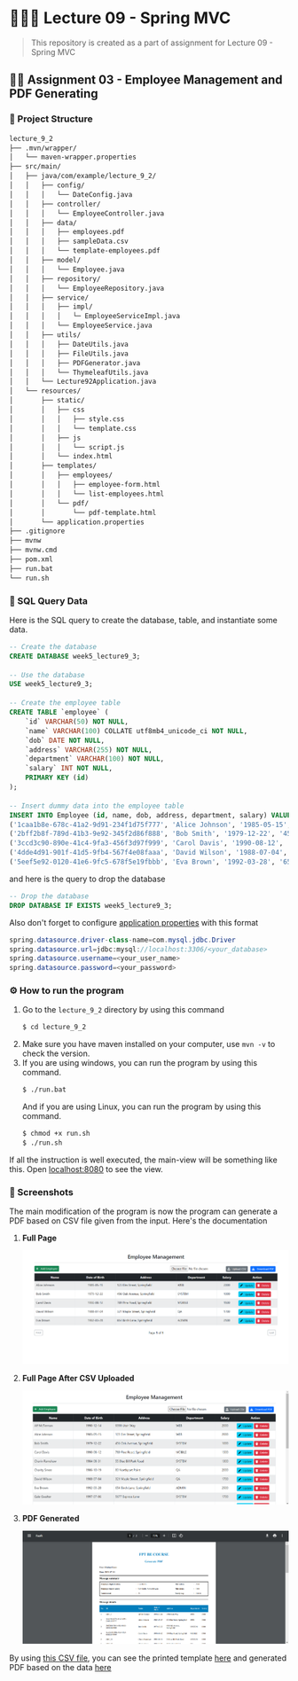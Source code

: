# 👨🏻‍🏫 Lecture 09 - Spring MVC
> This repository is created as a part of assignment for Lecture 09 - Spring MVC

## ✍🏼 Assignment 03 - Employee Management and PDF Generating
### 🌳 Project Structure
```bash
lecture_9_2
├── .mvn/wrapper/
│   └── maven-wrapper.properties
├── src/main/
│   ├── java/com/example/lecture_9_2/
│   │   ├── config/
│   │   │   └── DateConfig.java
│   │   ├── controller/
│   │   │   └── EmployeeController.java
│   │   ├── data/
│   │   │   ├── employees.pdf
│   │   │   ├── sampleData.csv
│   │   │   └── template-employees.pdf
│   │   ├── model/
│   │   │   └── Employee.java
│   │   ├── repository/
│   │   │   └── EmployeeRepository.java
│   │   ├── service/
│   │   │   ├── impl/
│   │   │   │   └─ EmployeeServiceImpl.java
│   │   │   └── EmployeeService.java
│   │   ├── utils/
│   │   │   ├── DateUtils.java
│   │   │   ├── FileUtils.java
│   │   │   ├── PDFGenerator.java
│   │   │   └── ThymeleafUtils.java
│   │   └── Lecture92Application.java
│   └── resources/
│       ├── static/
│       │   ├── css
│       │   │   ├── style.css
│       │   │   └── template.css
│       │   ├── js
│       │   │   └── script.js
│       │   └── index.html
│       ├── templates/
│       │   ├── employees/
│       │   │   ├── employee-form.html
│       │   │   └── list-employees.html
│       │   └── pdf/
│       │       └── pdf-template.html
│       └── application.properties
├── .gitignore
├── mvnw
├── mvnw.cmd
├── pom.xml
├── run.bat
└── run.sh
```

### 🧩 SQL Query Data
Here is the SQL query to create the database, table, and instantiate some data.
```sql
-- Create the database
CREATE DATABASE week5_lecture9_3;

-- Use the database
USE week5_lecture9_3;

-- Create the employee table
CREATE TABLE `employee` (
    `id` VARCHAR(50) NOT NULL,
    `name` VARCHAR(100) COLLATE utf8mb4_unicode_ci NOT NULL,
    `dob` DATE NOT NULL,
    `address` VARCHAR(255) NOT NULL,
    `department` VARCHAR(100) NOT NULL,
    `salary` INT NOT NULL,
    PRIMARY KEY (id)
);

-- Insert dummy data into the employee table
INSERT INTO Employee (id, name, dob, address, department, salary) VALUES
('1caa1b8e-678c-41a2-9d91-234f1d75f777', 'Alice Johnson', '1985-05-15', '123 Elm Street, Springfield', 'WEB', 2000),
('2bff2b8f-789d-41b3-9e92-345f2d86f888', 'Bob Smith', '1979-12-22', '456 Oak Avenue, Springfield', 'SYSTEM', 1000),
('3ccd3c90-890e-41c4-9fa3-456f3d97f999', 'Carol Davis', '1990-08-12', '789 Pine Road, Springfield', 'MOBILE', 1500),
('4dde4d91-901f-41d5-9fb4-567f4e08faaa', 'David Wilson', '1988-07-04', '321 Maple Street, Springfield', 'QA', 1700),
('5eef5e92-0120-41e6-9fc5-678f5e19fbbb', 'Eva Brown', '1992-03-28', '654 Birch Lane, Springfield', 'ADMIN', 2500);
```

and here is the query to drop the database
```sql
-- Drop the database
DROP DATABASE IF EXISTS week5_lecture9_3;
```

Also don't forget to configure [application properties](/Week%2005/Lecture%2009/Assignment%2002/lecture_9_2/src/main/resources/application.properties) with this format
```java
spring.datasource.driver-class-name=com.mysql.jdbc.Driver
spring.datasource.url=jdbc:mysql://localhost:3306/<your_database>
spring.datasource.username=<your_user_name>
spring.datasource.password=<your_password>
```

### ⚙️ How to run the program
1. Go to the `lecture_9_2` directory by using this command
    ```bash
    $ cd lecture_9_2
    ```
2. Make sure you have maven installed on your computer, use `mvn -v` to check the version.
3. If you are using windows, you can run the program by using this command.
    ```bash
    $ ./run.bat
    ```
    And if you are using Linux, you can run the program by using this command.
    ```bash
    $ chmod +x run.sh
    $ ./run.sh
    ```

If all the instruction is well executed, the main-view will be something like this. Open [localhost:8080](http://localhost:8080) to see the view.

### 📸 Screenshots
The main modification of the program is now the program can generate a PDF based on CSV file given from the input. Here's the documentation

1. **Full Page**

    ![Screenshot](img/api1.png)
2. **Full Page After CSV Uploaded**

    ![Screenshot](img/api2.png)
3. **PDF Generated**

    ![Screenshot](img/api3.png)

By using [this CSV file](/Week%2005/Lecture%2009/Assignment%2003/lecture_9_2/src/main/java/com/example/lecture_9_2/data/sampleData.csv), you can see the printed template [here](/Week%2005/Lecture%2009/Assignment%2003/lecture_9_2/src/main/java/com/example/lecture_9_2/data/template-employees.pdf) and generated PDF based on the data [here](/Week%2005/Lecture%2009/Assignment%2003/lecture_9_2/src/main/java/com/example/lecture_9_2/data/employees.pdf)